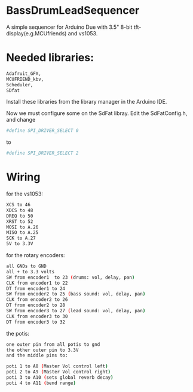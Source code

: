 # BassDrumLeadSequencer
A simple sequencer for Arduino Due with 3.5" 8-bit tft-display(e.g.MCUfriends) and vs1053.


# Needed libraries:
```sh
Adafruit_GFX,
MCUFRIEND_kbv,
Scheduler,
SDfat
```
Install these libraries from the library manager in the Arduino IDE.

Now we must configure some on the SdFat libray. Edit the SdFatConfig.h, and change
```sh
#define SPI_DRIVER_SELECT 0
```
to
```sh
#define SPI_DRIVER_SELECT 2
```

# Wiring

for the vs1053:
```sh
XCS to 46
XDCS to 48
DREQ to 50
XRST to 52
MOSI to A.26
MISO to A.25
SCK to A.27
5V to 3.3V
```

for the rotary encoders:
```sh
all GNDs to GND
all + to 3.3 volts
SW from encoder1  to 23 (drums: vol, delay, pan)  
CLK from encoder1 to 22 
DT from encoder1 to 24 
SW from encoder2 to 25 (bass sound: vol, delay, pan)
CLK from encoder2 to 26 
DT from encoder2 to 28
SW from encoder3 to 27 (lead sound: vol, delay, pan)
CLK from encoder3 to 30 
DT from encoder3 to 32 
```

the potis:
```sh
one outer pin from all potis to gnd 
the other outer pin to 3.3V
and the middle pins to:
```
```sh
poti 1 to A8 (Master Vol control left)
poti 2 to A9 (Master Vol control right)
poti 3 to A10 (sets global reverb decay)
poti 4 to A11 (bend range)
```
